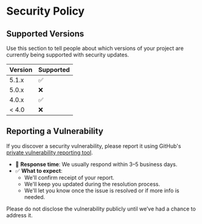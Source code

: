 # Security Policy

## Supported Versions

Use this section to tell people about which versions of your project are
currently being supported with security updates.

| Version | Supported          |
| ------- | ------------------ |
| 5.1.x   | :white_check_mark: |
| 5.0.x   | :x:                |
| 4.0.x   | :white_check_mark: |
| < 4.0   | :x:                |

## Reporting a Vulnerability

If you discover a security vulnerability, please report it using GitHub's [private vulnerability reporting tool](../../security/advisories).

- 📅 **Response time**: We usually respond within 3–5 business days.  
- ✅ **What to expect**:  
  - We'll confirm receipt of your report.  
  - We'll keep you updated during the resolution process.  
  - We'll let you know once the issue is resolved or if more info is needed.

Please do not disclose the vulnerability publicly until we’ve had a chance to address it.
